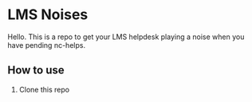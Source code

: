 # LMS Noises

Hello. This is a repo to get your LMS helpdesk playing a noise when you have pending nc-helps.

## How to use

1. Clone this repo
